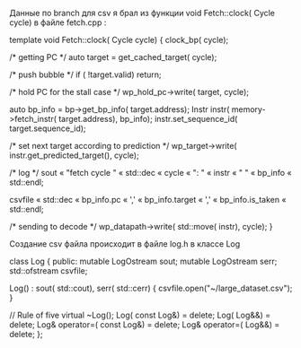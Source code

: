 Данные по branch для csv я брал из функции void Fetch<FuncInstr>::clock( Cycle cycle) в файле fetch.cpp :

template <typename FuncInstr>
void Fetch<FuncInstr>::clock( Cycle cycle)
{
clock_bp( cycle);

/* getting PC */
auto target = get_cached_target( cycle);

/* push bubble */
if ( !target.valid)
return;

/* hold PC for the stall case */
wp_hold_pc->write( target, cycle);

auto bp_info = bp->get_bp_info( target.address);
Instr instr( memory->fetch_instr( target.address), bp_info);
instr.set_sequence_id( target.sequence_id);

/* set next target according to prediction */
wp_target->write( instr.get_predicted_target(), cycle);

/* log */
sout « "fetch cycle " « std::dec « cycle « ": " « instr « " " « bp_info « std::endl;

csvfile « std::dec « bp_info.pc « ',' « bp_info.target « ',' « bp_info.is_taken « std::endl;

/* sending to decode */
wp_datapath->write( std::move( instr), cycle);
}


Создание csv файла происходит в файле log.h в классе Log

class Log
{
public:
mutable LogOstream sout;
mutable LogOstream serr;
std::ofstream csvfile;

Log() : sout( std::cout), serr( std::cerr) 
{ 
csvfile.open("~/large_dataset.csv");
}

// Rule of five
virtual ~Log();
Log( const Log&) = delete;
Log( Log&&) = delete;
Log& operator=( const Log&) = delete;
Log& operator=( Log&&) = delete;
};

